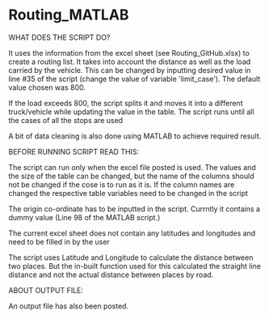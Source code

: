 # Routing_MATLAB

WHAT DOES THE SCRIPT DO?

It uses the information from the excel sheet (see Routing_GitHub.xlsx) to create a routing list. It takes into account the distance as well as the load carried by the vehicle. This can be changed by inputting desired value in line #35 of the script (change the value of variable 'limit_case'). The default value chosen was 800. 

If the load exceeds 800, the script splits it and moves it into a different truck/vehicle while updating the value in the table. The script runs until all the cases of all the stops are used

A bit of data cleaning is also done using MATLAB to achieve required result.

BEFORE RUNNING SCRIPT READ THIS:

The script can run only when the excel file posted is used. The values and the size of the table can be changed, but the name of the columns should not be changed if the cose is to run as it is. If the column names are changed the respective table variables need to be changed in the script

The origin co-ordinate has to be inputted in the script. Currntly it contains a dummy value (Line 98 of the MATLAB script.)

The current excel sheet does not contain any latitudes and longitudes and need to be filled in by the user

The script uses Latitude and Longitude to calculate the distance between two places. But the in-built function used for this calculated the straight line distance and not the actual distance between places by road.

ABOUT OUTPUT FILE:

An output file has also been posted. 

